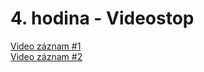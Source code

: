 # 4. hodina - Videostop
[Video záznam #1](https://youtu.be/cikAUe2hYUw)  
[Video záznam #2](https://youtu.be/eIVJLDamSRM)
